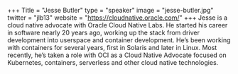 +++
Title = "Jesse Butler"
type = "speaker"
image = "jesse-butler.jpg"
twitter = "jlb13"
website = "https://cloudnative.oracle.com/"
+++
Jesse is a cloud native advocate with Oracle Cloud Native Labs. He started his career in software nearly 20 years ago, working up the stack from driver development into userspace and container development. He’s been working with containers for several years, first in Solaris and later in Linux. Most recently, he’s taken a role with OCI as a Cloud Native Advocate focused on Kubernetes, containers, serverless and other cloud native technologies.
